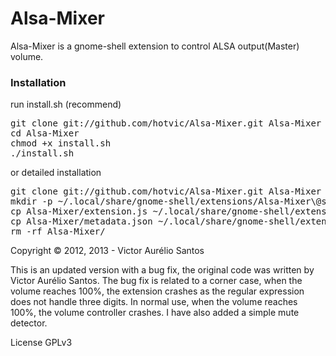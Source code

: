 Alsa-Mixer
==========
Alsa-Mixer is a gnome-shell extension to control ALSA output(Master) volume.

<h3> Installation </h3>
run install.sh (recommend)
<pre>
git clone git://github.com/hotvic/Alsa-Mixer.git Alsa-Mixer
cd Alsa-Mixer
chmod +x install.sh
./install.sh
</pre>
or detailed installation
<pre>
git clone git://github.com/hotvic/Alsa-Mixer.git Alsa-Mixer
mkdir -p ~/.local/share/gnome-shell/extensions/Alsa-Mixer\@so-dicas.info
cp Alsa-Mixer/extension.js ~/.local/share/gnome-shell/extensions/Alsa-Mixer\@so-dicas.info/
cp Alsa-Mixer/metadata.json ~/.local/share/gnome-shell/extensions/Alsa-Mixer\@so-dicas.info/
rm -rf Alsa-Mixer/
</pre>

Copyright © 2012, 2013 - Victor Aurélio Santos

This is an updated version with a bug fix, the original code was written by Victor Aurélio Santos.
The bug fix is related to a corner case, when the volume reaches 100%, the extension crashes as the regular expression does not handle three digits. In normal use, when the volume reaches 100%, the volume controller crashes. I have also added a simple mute detector.

License GPLv3

